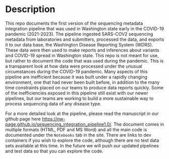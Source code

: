 # Description

This repo documents the first version of the sequencing metadata integration pipeline that was used in Washington state early in the COVID-19 pandemic (2021-2023). The pipeline ingested SARS-COV2 sequencing metadata from laboratories and submitters, processed the data, and exports it to our data base, the Washington Disease Reporting System (WDRS). These data were then used to make reports and inferences about variants and COVID-19 spread in Washington state. This repo is not meant for use, but rather to document the code that was used during the pandemic. This is a transparent look at how data were processed under the unusual circumstances during the COVID-19 pandemic. Many aspects of this pipeline are inefficient because it was built under a rapidly changing environment, one that had never been built before, in addition to the many time constraints placed on our teams to produce data reports quickly. Some of the inefficiencies exposed in this pipeline still exist with our newer pipelines, but our teams are working to build a more sustainable way to process sequencing data of any disease type.


For a more detailed look at the pipeline, please read the manuscript in our github page here https://nw-page.github.io/sequencing_integration_pipeline1.0/. The document comes in multiple formats (HTML, PDF and MS Word) and all the main code is documented under the `Notebooks` tab in the site. There are links to dev containers if you wish to explore the code, although there are no test data sets available at this time. In the future we will push our updated pipelines and test data so that you can explore the code. 
